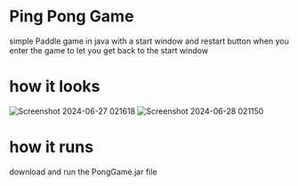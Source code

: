 # Ping Pong Game
simple Paddle game in java with a start window and restart button when you enter the game to let you get back to the start window

# how it looks

![Screenshot 2024-06-27 021618](https://github.com/Yahia882/Ping-Pong/assets/139001479/0c2a6d87-6f93-45f7-a3b2-fec6e9ebfc72)
![Screenshot 2024-06-28 021150](https://github.com/Yahia882/Ping-Pong/assets/139001479/16229750-1ace-4059-b4f6-b837a5665e57)

# how it runs
download and run the PongGame.jar file
